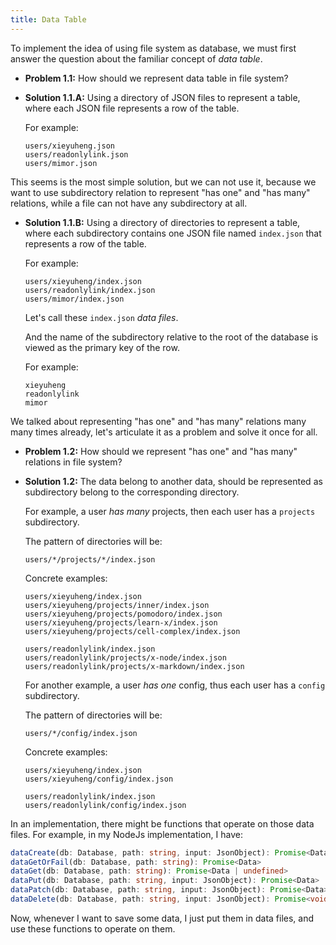 ```yaml
---
title: Data Table
---
```


To implement the idea of using file system as database,
we must first answer the question about
the familiar concept of _data table_.

- **Problem 1.1:** How should we represent data table in file system?

- **Solution 1.1.A:** Using a directory of JSON files to represent a table,
  where each JSON file represents a row of the table.

  For example:

  ```
  users/xieyuheng.json
  users/readonlylink.json
  users/mimor.json
  ```

This seems is the most simple solution, but we can not use it,
because we want to use subdirectory relation
to represent "has one" and "has many" relations,
while a file can not have any subdirectory at all.

- **Solution 1.1.B:** Using a directory of directories to represent a table,
  where each subdirectory contains one JSON file named `index.json`
  that represents a row of the table.

  For example:

  ```
  users/xieyuheng/index.json
  users/readonlylink/index.json
  users/mimor/index.json
  ```

  Let's call these `index.json` _data files_.

  And the name of the subdirectory relative to the root of the database
  is viewed as the primary key of the row.

  For example:

  ```
  xieyuheng
  readonlylink
  mimor
  ```

We talked about representing "has one" and "has many" relations
many many times already, let's articulate it as a problem
and solve it once for all.

- **Problem 1.2:** How should we represent "has one" and "has many" relations in file system?

- **Solution 1.2:** The data belong to another data,
  should be represented as subdirectory belong to the corresponding directory.

  For example, a user _has many_ projects,
  then each user has a `projects` subdirectory.

  The pattern of directories will be:

  ```
  users/*/projects/*/index.json
  ```

  Concrete examples:

  ```
  users/xieyuheng/index.json
  users/xieyuheng/projects/inner/index.json
  users/xieyuheng/projects/pomodoro/index.json
  users/xieyuheng/projects/learn-x/index.json
  users/xieyuheng/projects/cell-complex/index.json

  users/readonlylink/index.json
  users/readonlylink/projects/x-node/index.json
  users/readonlylink/projects/x-markdown/index.json
  ```

  For another example, a user _has one_ config,
  thus each user has a `config` subdirectory.

  The pattern of directories will be:

  ```
  users/*/config/index.json
  ```

  Concrete examples:

  ```
  users/xieyuheng/index.json
  users/xieyuheng/config/index.json

  users/readonlylink/index.json
  users/readonlylink/config/index.json
  ```

In an implementation, there might be functions
that operate on those data files.
For example, in my NodeJs implementation, I have:

```ts
dataCreate(db: Database, path: string, input: JsonObject): Promise<Data>
dataGetOrFail(db: Database, path: string): Promise<Data>
dataGet(db: Database, path: string): Promise<Data | undefined>
dataPut(db: Database, path: string, input: JsonObject): Promise<Data>
dataPatch(db: Database, path: string, input: JsonObject): Promise<Data>
dataDelete(db: Database, path: string, input: JsonObject): Promise<void>
```

Now, whenever I want to save some data,
I just put them in data files,
and use these functions to operate on them.
